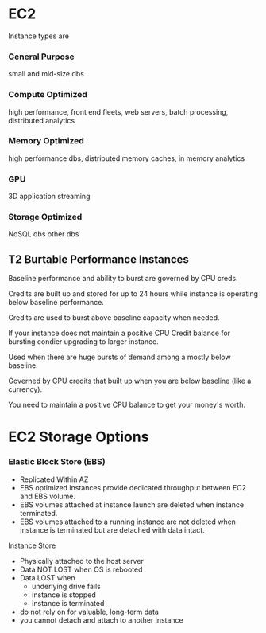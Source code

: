 # EC2

Instance types are

### General Purpose

small and mid-size dbs

### Compute Optimized

high performance, front end fleets, web servers, batch processing, distributed analytics

### Memory Optimized

high performance dbs, distributed memory caches, in memory analytics

### GPU

3D application streaming

### Storage Optimized

NoSQL dbs other dbs

## T2 Burtable Performance Instances

Baseline performance and ability to burst are governed by CPU creds.

Credits are built up and stored for up to 24 hours while instance is operating below baseline performance.

Credits are used to burst above baseline capacity when needed.

If your instance does not maintain a positive CPU Credit balance for bursting condier upgrading to larger instance.

Used when there are huge bursts of demand among a mostly below baseline.

Governed by CPU credits that built up when you are below baseline (like a currency).

You need to maintain a positive CPU balance to get your money's worth.

# EC2 Storage Options

### Elastic Block Store (EBS)
- Replicated Within AZ
- EBS optimized instances provide dedicated throughput between EC2 and EBS volume.
- EBS volumes attached at instance launch are deleted when instance terminated.
- EBS volumes attached to a running instance are not deleted when instance is terminated but are detached with data intact.

Instance Store
- Physically attached to the host server
- Data NOT LOST when OS is rebooted
- Data LOST when
  - underlying drive fails
  - instance is stopped
  - instance is terminated
- do not rely on for valuable, long-term data
- you cannot detach and attach to another instance



